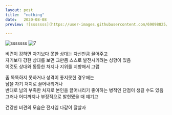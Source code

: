 ```yaml
---
layout: post
title:  "nothing"
date:   2020-08-08
preview: ![sssssss](https://user-images.githubusercontent.com/69098825/98538731-93033380-22ce-11eb-8519-6ffcf5acbdd2.jpg)

---
```


![sssssss](https://user-images.githubusercontent.com/69098825/98538731-93033380-22ce-11eb-8519-6ffcf5acbdd2.jpg)
![7](https://user-images.githubusercontent.com/69098825/89730843-6c3e2280-da7d-11ea-9ec0-0916132cc675.JPG)
  

비견이 강하면 자기보다 못한 상대는 자신만큼 끌어주고  
자기보다 강한 상대를 보면 그만큼 스스로 발전시키려는 성향이 있음  
이것도 상대와 동등한 처지나 지위를 지향해서 그럼  
  
좀 똑똑하지 못하거나 성격이 좋지못한 경우에는  
남을 자기 처지로 끌어내리거나  
반대로 남의 부족한 처지로 본인을 끌어내리기 좋아하는 병적인 단점이 생길 수도 있음 그러나 어디까지나 부정적으로 발현됐을 때 얘기고  
  
건강한 비견의 모습은 전자임 다같이 잘살자  
  
